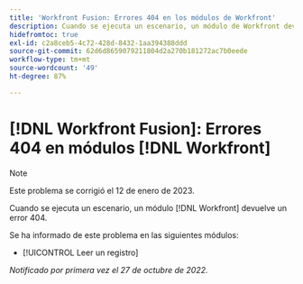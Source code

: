 ```yaml
---
title: 'Workfront Fusion: Errores 404 en los módulos de Workfront'
description: Cuando se ejecuta un escenario, un módulo de Workfront devuelve un error 404.
hidefromtoc: true
exl-id: c2a8ceb5-4c72-428d-8432-1aa394388ddd
source-git-commit: 62d6d8659079211804d2a270b181272ac7b0eede
workflow-type: tm+mt
source-wordcount: '49'
ht-degree: 87%

---
```


# [!DNL Workfront Fusion]: Errores 404 en módulos [!DNL Workfront]

>[!NOTE]
>
>Este problema se corrigió el 12 de enero de 2023.

Cuando se ejecuta un escenario, un módulo [!DNL Workfront] devuelve un error 404.

Se ha informado de este problema en las siguientes módulos:

* [!UICONTROL Leer un registro]

_Notificado por primera vez el 27 de octubre de 2022._
